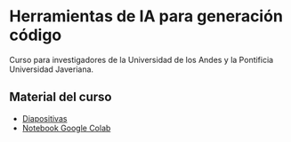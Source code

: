 # Herramientas de IA para generación código
Curso para investigadores de la Universidad de los Andes y la Pontificia Universidad Javeriana.

## Material del curso
- [Diapositivas](./herramientas_codigo.pdf)
- [Notebook Google Colab](./colab_gemini.ipynb)
